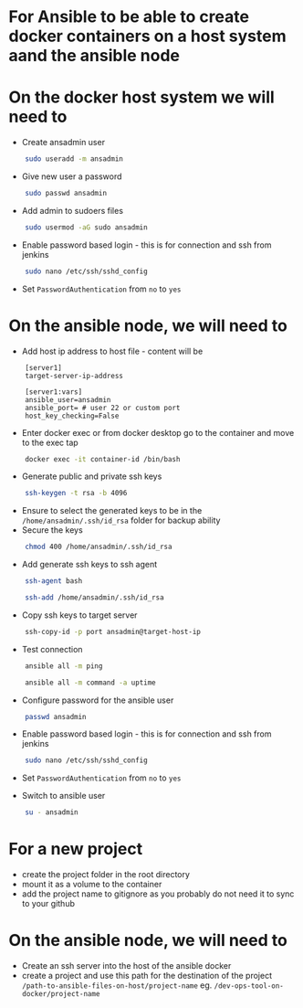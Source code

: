 # For Ansible to be able to create docker containers on a host system aand the ansible node


# On the docker host system we will need to

- Create ansadmin user
```bash 
    sudo useradd -m ansadmin
```
- Give new user a password
```bash 
    sudo passwd ansadmin
```
- Add admin to sudoers files
```bash 
    sudo usermod -aG sudo ansadmin
```

- Enable password based login - this is for connection and ssh from jenkins
```bash
    sudo nano /etc/ssh/sshd_config
```
- Set ```PasswordAuthentication``` from ```no``` to ```yes```

# On the ansible node, we will need to 

- Add host ip address to host file - content will be
```
    [server1]
    target-server-ip-address

    [server1:vars]
    ansible_user=ansadmin
    ansible_port= # user 22 or custom port
    host_key_checking=False
```
- Enter docker exec or from docker desktop go to the container and move to the exec tap
```bash
    docker exec -it container-id /bin/bash
```

- Generate public and private ssh keys
```bash 
    ssh-keygen -t rsa -b 4096
```
- Ensure to select the generated keys to be in the ```/home/ansadmin/.ssh/id_rsa``` folder for backup ability
- Secure the keys
```bash 
    chmod 400 /home/ansadmin/.ssh/id_rsa
```
- Add generate ssh keys to ssh agent
```bash
    ssh-agent bash
```
```bash
    ssh-add /home/ansadmin/.ssh/id_rsa
```
- Copy ssh keys to target server
```bash 
    ssh-copy-id -p port ansadmin@target-host-ip
```
- Test connection 
```bash 
    ansible all -m ping
```
```bash
    ansible all -m command -a uptime
```
- Configure password for the ansible user
```bash 
    passwd ansadmin
```

- Enable password based login - this is for connection and ssh from jenkins
```bash
    sudo nano /etc/ssh/sshd_config
```
- Set ```PasswordAuthentication``` from ```no``` to ```yes```


- Switch to ansible user
```bash 
    su - ansadmin
```



# For a new project
- create the project folder in the root directory
- mount it as a volume to the container
- add the project name to gitignore as you probably do not need it to sync to your github

# On the ansible node, we will need to 

- Create an ssh server into the host of the ansible docker
- create a project and use this path for the destination of the project ```/path-to-ansible-files-on-host/project-name``` eg. ```/dev-ops-tool-on-docker/project-name```
